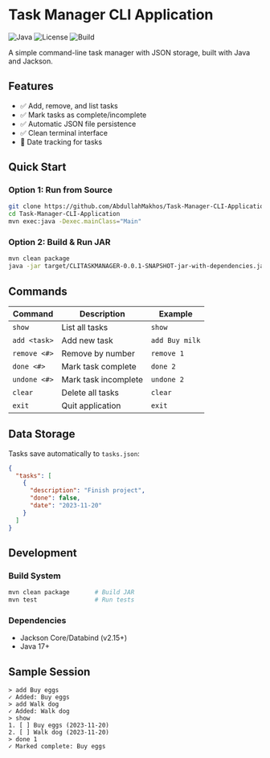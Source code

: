 # Task Manager CLI Application

![Java](https://img.shields.io/badge/Java-17+-blue.svg)
![License](https://img.shields.io/badge/License-MIT-green.svg)
![Build](https://img.shields.io/badge/Build-Maven-yellow.svg)

A simple command-line task manager with JSON storage, built with Java and Jackson.

## Features

- ✅ Add, remove, and list tasks
- ✅ Mark tasks as complete/incomplete
- ✅ Automatic JSON file persistence
- ✅ Clean terminal interface
- 📅 Date tracking for tasks

## Quick Start

### Option 1: Run from Source
```bash
git clone https://github.com/AbdullahMakhos/Task-Manager-CLI-Application.git
cd Task-Manager-CLI-Application
mvn exec:java -Dexec.mainClass="Main"
```

### Option 2: Build & Run JAR
```bash
mvn clean package
java -jar target/CLITASKMANAGER-0.0.1-SNAPSHOT-jar-with-dependencies.jar 
```

## Commands

| Command        | Description                          | Example                     |
|----------------|--------------------------------------|-----------------------------|
| `show`         | List all tasks                       | `show`                      |
| `add <task>`   | Add new task                         | `add Buy milk`              |
| `remove <#>`   | Remove by number                     | `remove 1`                  |
| `done <#>`     | Mark task complete                   | `done 2`                    |
| `undone <#>`   | Mark task incomplete                 | `undone 2`                  |
| `clear`        | Delete all tasks                     | `clear`                     |
| `exit`         | Quit application                     | `exit`                      |

## Data Storage
Tasks save automatically to `tasks.json`:
```json
{
  "tasks": [
    {
      "description": "Finish project",
      "done": false,
      "date": "2023-11-20"
    }
  ]
}
```

## Development

### Build System
```bash
mvn clean package       # Build JAR
mvn test                # Run tests
```

### Dependencies
- Jackson Core/Databind (v2.15+)
- Java 17+

## Sample Session
```text
> add Buy eggs
✓ Added: Buy eggs
> add Walk dog
✓ Added: Walk dog
> show
1. [ ] Buy eggs (2023-11-20)
2. [ ] Walk dog (2023-11-20)
> done 1
✓ Marked complete: Buy eggs
```




